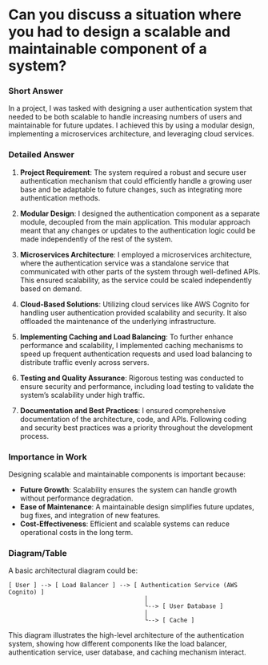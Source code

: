 # Can you discuss a situation where you had to design a scalable and maintainable component of a system?

### Short Answer
In a project, I was tasked with designing a user authentication system that needed to be both scalable to handle increasing numbers of users and maintainable for future updates. I achieved this by using a modular design, implementing a microservices architecture, and leveraging cloud services.

### Detailed Answer
1. **Project Requirement**: The system required a robust and secure user authentication mechanism that could efficiently handle a growing user base and be adaptable to future changes, such as integrating more authentication methods.

2. **Modular Design**: I designed the authentication component as a separate module, decoupled from the main application. This modular approach meant that any changes or updates to the authentication logic could be made independently of the rest of the system.

3. **Microservices Architecture**: I employed a microservices architecture, where the authentication service was a standalone service that communicated with other parts of the system through well-defined APIs. This ensured scalability, as the service could be scaled independently based on demand.

4. **Cloud-Based Solutions**: Utilizing cloud services like AWS Cognito for handling user authentication provided scalability and security. It also offloaded the maintenance of the underlying infrastructure.

5. **Implementing Caching and Load Balancing**: To further enhance performance and scalability, I implemented caching mechanisms to speed up frequent authentication requests and used load balancing to distribute traffic evenly across servers.

6. **Testing and Quality Assurance**: Rigorous testing was conducted to ensure security and performance, including load testing to validate the system’s scalability under high traffic.

7. **Documentation and Best Practices**: I ensured comprehensive documentation of the architecture, code, and APIs. Following coding and security best practices was a priority throughout the development process.

### Importance in Work
Designing scalable and maintainable components is important because:

- **Future Growth**: Scalability ensures the system can handle growth without performance degradation.
- **Ease of Maintenance**: A maintainable design simplifies future updates, bug fixes, and integration of new features.
- **Cost-Effectiveness**: Efficient and scalable systems can reduce operational costs in the long term.

### Diagram/Table
A basic architectural diagram could be:

```plaintext
[ User ] --> [ Load Balancer ] --> [ Authentication Service (AWS Cognito) ]
                                      │
                                      └--> [ User Database ]
                                      │
                                      └--> [ Cache ]
```

This diagram illustrates the high-level architecture of the authentication system, showing how different components like the load balancer, authentication service, user database, and caching mechanism interact.